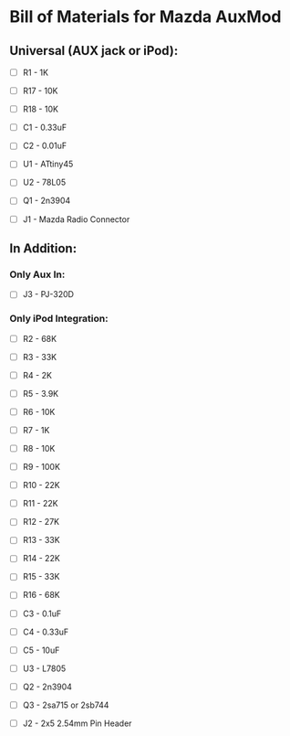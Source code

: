 # Bill of Materials for Mazda AuxMod

## Universal (AUX jack or iPod):
- [ ] R1 - 1K
- [ ] R17 - 10K
- [ ] R18 - 10K

- [ ] C1 - 0.33uF
- [ ] C2 - 0.01uF

- [ ] U1 - ATtiny45
- [ ] U2 - 78L05

- [ ] Q1 - 2n3904

- [ ] J1 - Mazda Radio Connector


## In Addition:

### Only Aux In:
- [ ] J3 - PJ-320D

### Only iPod Integration:
- [ ] R2 - 68K
- [ ] R3 - 33K
- [ ] R4 - 2K
- [ ] R5 - 3.9K
- [ ] R6 - 10K
- [ ] R7 - 1K
- [ ] R8 - 10K
- [ ] R9 - 100K
- [ ] R10 - 22K
- [ ] R11 - 22K
- [ ] R12 - 27K
- [ ] R13 - 33K
- [ ] R14 - 22K
- [ ] R15 - 33K
- [ ] R16 - 68K

- [ ] C3 - 0.1uF
- [ ] C4 - 0.33uF
- [ ] C5 - 10uF

- [ ] U3 - L7805

- [ ] Q2 - 2n3904
- [ ] Q3 - 2sa715 or 2sb744

- [ ] J2 - 2x5 2.54mm Pin Header